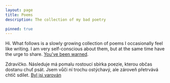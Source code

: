 ```yaml
---
layout: page
title: Poems
description: The collection of my bad poetry

pinned: true
---
```


Hi. What follows is a slowly growing collection of poems I occasionally feel like writing. I am very self-conscious about them, but at the same time have the urge to share. [You've been warned](you-have-been-warned).

Zdravíčko. Následuje má pomalu rostoucí sbírka poezie, kterou občas dostanu chuť psát. Jsem vůči ní trochu ostýchavý, ale zároveň přetrvává chtíč sdílet. [Byl jsi varován](you-have-been-warned)
